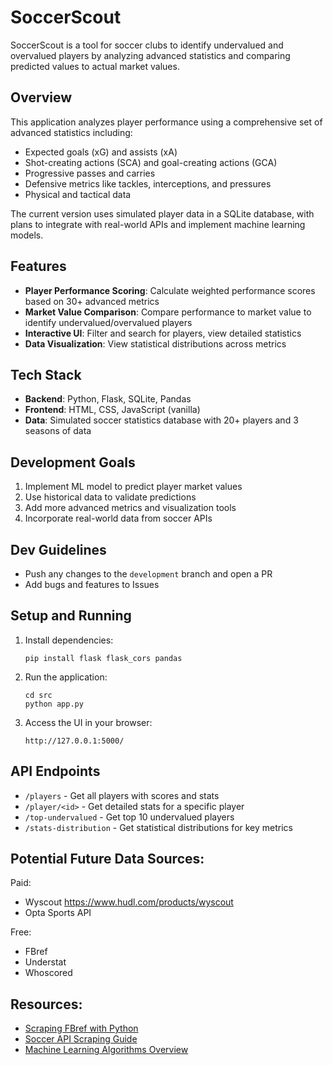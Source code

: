 # SoccerScout

SoccerScout is a tool for soccer clubs to identify undervalued and overvalued players by analyzing advanced statistics and comparing predicted values to actual market values.

## Overview

This application analyzes player performance using a comprehensive set of advanced statistics including:
- Expected goals (xG) and assists (xA)
- Shot-creating actions (SCA) and goal-creating actions (GCA)
- Progressive passes and carries
- Defensive metrics like tackles, interceptions, and pressures
- Physical and tactical data

The current version uses simulated player data in a SQLite database, with plans to integrate with real-world APIs and implement machine learning models.

## Features

- **Player Performance Scoring**: Calculate weighted performance scores based on 30+ advanced metrics
- **Market Value Comparison**: Compare performance to market value to identify undervalued/overvalued players
- **Interactive UI**: Filter and search for players, view detailed statistics
- **Data Visualization**: View statistical distributions across metrics

## Tech Stack

- **Backend**: Python, Flask, SQLite, Pandas
- **Frontend**: HTML, CSS, JavaScript (vanilla)
- **Data**: Simulated soccer statistics database with 20+ players and 3 seasons of data

## Development Goals

1. Implement ML model to predict player market values
2. Use historical data to validate predictions
3. Add more advanced metrics and visualization tools
4. Incorporate real-world data from soccer APIs

## Dev Guidelines

- Push any changes to the `development` branch and open a PR
- Add bugs and features to Issues

## Setup and Running

1. Install dependencies:
   ```
   pip install flask flask_cors pandas
   ```

2. Run the application:
   ```
   cd src
   python app.py
   ```

3. Access the UI in your browser:
   ```
   http://127.0.0.1:5000/
   ```

## API Endpoints

- `/players` - Get all players with scores and stats
- `/player/<id>` - Get detailed stats for a specific player
- `/top-undervalued` - Get top 10 undervalued players
- `/stats-distribution` - Get statistical distributions for key metrics

## Potential Future Data Sources:

Paid:  
- Wyscout https://www.hudl.com/products/wyscout  
- Opta Sports API

Free:  
- FBref
- Understat  
- Whoscored

## Resources:

- [Scraping FBref with Python](https://medium.com/@ricardoandreom/how-to-scrape-and-personalize-data-from-fbref-with-python-a-guide-to-unlocking-football-insights-7e623607afca)
- [Soccer API Scraping Guide](https://ctomashot.medium.com/how-i-scraped-an-api-for-my-soccer-scouting-app-c67df68da6ca)
- [Machine Learning Algorithms Overview](https://builtin.com/data-science/tour-top-10-algorithms-machine-learning-newbies)
